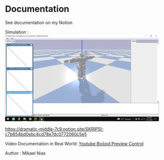 # Documentation

See documentation on my Notion
<br>

Simulation : ![alt text](https://github.com/Mikael17125/Bioloid-Preview-Control/blob/9e3234a959fb43a5a8520227fa66f44bfc30dbc9/img/simulation.png) 


https://dramatic-middle-7c9.notion.site/SKRIPSI-c7b654bd0ebc4cd78e7dc0772060c5e5

Video Documentation in Real World: [Youtube Bioloid Preview Control](https://www.youtube.com/watch?v=nTc8X4GceEk&feature=youtu.be)

Author : Mikael Nias


